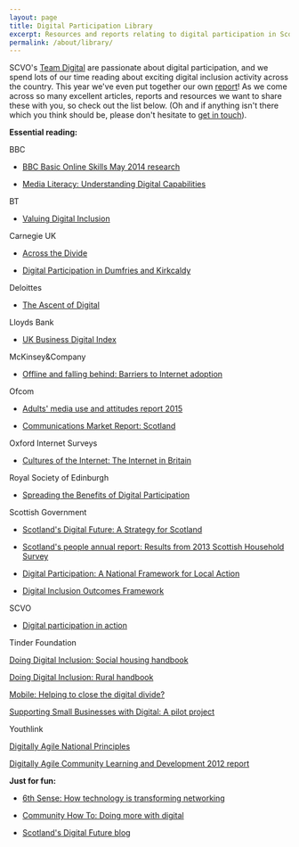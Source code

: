 ```yaml
---
layout: page
title: Digital Participation Library
excerpt: Resources and reports relating to digital participation in Scotland
permalink: /about/library/
---
```


SCVO's [Team Digital](http://digital.scvo.org.uk/about/team/) are passionate about digital participation, and we spend lots of our time reading about exciting digital inclusion activity across the country. This year we've even put together our own [report](http://digital.scvo.org.uk/about/annual-report-2015/)! As we come across so many excellent articles, reports and resources we want to share these with you, so check out the list below. (Oh and if anything isn't there which you think should be, please don't hesitate to [get in touch](mailto:digital@scvo.org.uk)).

**Essential reading:** 

BBC

- [BBC Basic Online Skills May 2014 research](http://downloads.bbc.co.uk/aboutthebbc/insidethebbc/whatwedo/learning/audienceresearch/basic-online-skills-nov-2014.pdf)

- [Media Literacy: Understanding Digital Capabilities](http://downloads.bbc.co.uk/aboutthebbc/insidethebbc/whatwedo/learning/audienceresearch/bbc-understanding-digital-capabilities-nov-2014.pdf)

BT

- [Valuing Digital Inclusion](http://www.btplc.com/Betterfuture/ConnectedSociety/Creatingpossibilities/Valueofdigitalinclusion/Valuing-Digital-Inclusion.pdf)

Carnegie UK

- [Across the Divide](http://www.carnegieuktrust.org.uk/publications/2013/across-the-divide---full-report)

- [Digital Participation in Dumfries and Kirkcaldy](http://www.carnegieuktrust.org.uk/publications/2015/digital-participation-in-dumfries-and-kirkcaldy)

Deloittes

- [The Ascent of Digital](http://www2.deloitte.com/uk/en/pages/public-sector/articles/the-ascent-of-digital.html)

Lloyds Bank

- [UK Business Digital Index](http://resources.lloydsbank.com/insight/uk-business-digital-index/)

McKinsey&Company

- [Offline and falling behind: Barriers to Internet adoption](http://www.go-on.co.uk/wp-content/uploads/2014/10/McKinsey-Company-Offline-and-falling-behind-Barriers-to-Internet-adoption-article.pdf) 

Ofcom

- [Adults' media use and attitudes report 2015](http://stakeholders.ofcom.org.uk/market-data-research/other/research-publications/adults/media-lit-10years/)

- [Communications Market Report: Scotland](http://stakeholders.ofcom.org.uk/binaries/research/cmr/cmr15/2015_Scotland_CMR.pdf)

Oxford Internet Surveys

- [Cultures of the Internet: The Internet in Britain](http://oxis.oii.ox.ac.uk/wp-content/uploads/2014/11/OxIS-2013.pdf) 

Royal Society of Edinburgh

- [Spreading the Benefits of Digital Participation](https://www.royalsoced.org.uk/1136_FinalReport.html)

Scottish Government

- [Scotland's Digital Future: A Strategy for Scotland](http://www.gov.scot/Publications/2011/03/04162416/12)

- [Scotland's people annual report: Results from 2013 Scottish Household Survey](http://www.gov.scot/Resource/0045/00457570.pdf)

- [Digital Participation: A National Framework for Local Action](http://www.gov.scot/Publications/2014/04/6821/downloads)

- [Digital Inclusion Outcomes Framework](https://www.digitalskills.com/digital-inclusion-outcomes) 

SCVO

- [Digital participation in action](http://digital.scvo.org.uk/about/annual-report-2015/) 

Tinder Foundation

[Doing Digital Inclusion: Social housing handbook](http://www.tinderfoundation.org/our-thinking/research-publications/doing-digital-inclusion-social-housing-handbook)

[Doing Digital Inclusion: Rural handbook](http://www.tinderfoundation.org/our-thinking/research-publications/doing-digital-inclusion-rural-handbook)

[Mobile: Helping to close the digital divide?](http://www.tinderfoundation.org/our-thinking/research-publications/mobile-helping-close-digital-divide)

[Supporting Small Businesses with Digital: A pilot project](http://www.tinderfoundation.org/our-thinking/research-publications/supporting-small-businesses-digital-pilot-project)

Youthlink 

[Digitally Agile National Principles](http://www.digitallyagilecld.org/) 

[Digitally Agile Community Learning and Development 2012 report](http://media.wix.com/ugd/c5ab51_8080bedb43954cb19ae0a6a357297ed2.pdf)

**Just for fun:**

- [6th Sense: How technology is transforming networking](http://www.bookofthefuture.co.uk/2015/06/6th-sense-how-technology-is-transforming-networking/) 

- [Community How To: Doing more with digital](http://www.communityhowto.com/)

- [Scotland's Digital Future blog](http://blogs.scotland.gov.uk/digital/)


 







